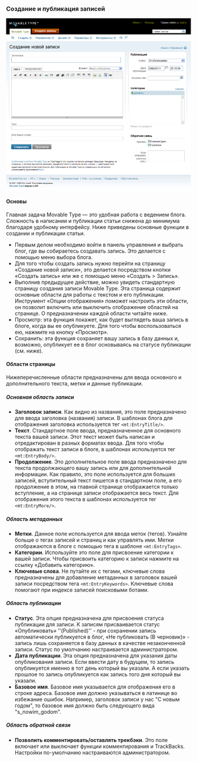 ### Создание и публикация записей

<img src="./assets/create-entry.png" width="600" alt="Редактор записей"/>

#### Основы

Главная задача Movable Type — это удобная работа с ведением блога. Сложность в написании и публикации статьи снижена до минимума благодаря удобному интерфейсу. Ниже приведены основные функции в создании и публикации статьи.

* Первым делом необходимо войти в панель управления и выбрать блог, где вы собираетесь создавать запись. Это делается с помощью меню выбора блога.
* Для того чтобы создать запись нужно перейти на страницу «Создание новой записи», это делается посредством кнопки «Создать запись» или же с помощью меню «Создать > Запись».
* Выполнив предыдущее действие, можно увидеть стандартную страницу создания записи Movable Type. Эта страница содержит основные области для работы с текстом и его публикации. Инструмент «Опции отображения» поможет настроить эти области, он позволит включить или выключить отображение областей на странице. О предназначении каждой области читайте ниже.
* Просмотр: эта функция покажет, как будет выглядеть ваша запись в блоге, когда вы ее опубликуете. Для того чтобы воспользоваться ею, нажмите на кнопку «Просмотр».
* Сохранить: эта функция сохраняет вашу запись в базу данных и, возможно, опубликует ее в блог основываясь на статусе публикации (см. ниже). 

#### Области страницы

Нижеперечисленные области предназначены для ввода основного и дополнительного текста, метки и данные публикации.

##### Основная область записи

* **Заголовок записи**. Как видно из названия, это поле предназначено для ввода заголовка (названия) записи. В шаблонах блога для отображения заголовка используется тег `<mt:EntryTitle/>`.
* **Текст**.  Стандартное поле ввода, предназначенное для основного текста вашей записи. Этот текст может быть написан и отредактирован в разных форматах ввода. Для того чтобы отображать текст записи в блоге, в шаблонах используется тег `<mt:EntryBody/>`.
* **Продолжение**. Это дополнительное поле ввода предназначено для текста продолжающего вашу запись или для дополнительной информации. Как правило, это поле используется для больших записей, вступительный текст пишется в стандартном поле, а его продолжение в этом, на главной странице отображается только вступление, а на странице записи отображается весь текст. Для отображения этого текста в шаблонах используется тег `<mt:EntryMore/>`.

##### Область метаданных

* **Метки**. Данное поле используется для ввода меток (тегов).  Узнайте больше о тегах записей и страниц и как управлять ими. Метки отображаются в блоге с помощью тега в шаблоне `<mt:EntryTags>`.
* **Категории**. Используйте это поле для присвоение категории к вашей записи. Чтобы присвоить категорию к записи нажмите на ссылку «Добавить категорию».
* **Ключевые слова**. Не путайте их с тегами, ключевые слова предназначены для добавление метаданных в заголовок вашей записи посредством тега `<mt:EntryKeywords>`. Ключевые слова помогают при индексе записей поисковыми ботами. 

##### Область публикации

* **Статус**. Эта опция предназначена для присвоения статуса публикации для записи. К записям присваивается статус «Опубликовать» ''(Published)'' - при сохранении запись автоматически публикуется в блог, «Не публиковать (В черновик)» - запись лишь сохраняется в базу данных в качестве незаконченной записи. Статус по умолчанию настраивается администратором.
* **Дата публикации**. Эта опция предназначена для указания даты опубликования записи. Если ввести дату в будущем, то запись опубликуется именно в тот день который вы указали. А если указать прошлое то запись опубликуется как запись того дня который вы указали.
* **Базовое имя**. Базовое имя указывается для отображения его в строке адреса. Базовое имя должно указываться в латинице во избежание ошибок. Например, заголовок записи у нас "С новым годом", то базовое имя должно быть следующего вида "s_nowim_godom". 

##### Область обратной связи

* **Позволить комментировать/оставлять трекбэки**. Это поле включает или выключает функции комментирования и TrackBacks. Настройки по-умолчанию настраиваются администратором.

